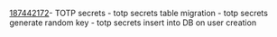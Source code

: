 [187442172](https://www.pivotaltracker.com/story/show/187442172)- TOTP secrets
    - totp secrets table migration
    - totp secrets generate random key
    - totp secrets insert into DB on user creation